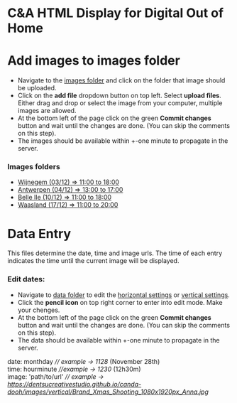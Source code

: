 # C&A HTML Display for Digital Out of Home

# Add images to images folder

* Navigate to the [images folder](https://github.com/dentsucreativestudio/canda-dooh/tree/main/images) and click on the folder that image should be uploaded.
* Click on the **add file** dropdown button on top left. Select **upload files**. Either drag and drop or select the image from your computer, multiple images are allowed.
* At the bottom left of the page click on the green **Commit changes** button and wait until the changes are done. (You can skip the comments on this step).
* The images should be available within +-one minute to propagate in the server.

### Images folders
* [Wijnegem (03/12) => 11:00 to 18:00](https://github.com/dentsucreativestudio/canda-dooh/tree/main/images/01-wijnegem)
* [Antwerpen (04/12) => 13:00 to 17:00](https://github.com/dentsucreativestudio/canda-dooh/tree/main/images/02-antwerpen)
* [Belle Ile (10/12) => 11:00 to 18:00](https://github.com/dentsucreativestudio/canda-dooh/tree/main/images/03-belle-ile)
* [Waasland (17/12) => 11:00 to 20:00](https://github.com/dentsucreativestudio/canda-dooh/tree/main/images/04-waasland)

# Data Entry

This files determine the date, time and image urls. The time of each entry indicates the time until the current image will be displayed.<br>


### Edit dates:

* Navigate to [data folder](https://github.com/dentsucreativestudio/canda-dooh/tree/main/data) to edit the [horizontal settings](https://github.com/dentsucreativestudio/canda-dooh/blob/main/data/horizontal-images-settings.js) or [vertical settings](https://github.com/dentsucreativestudio/canda-dooh/blob/main/data/vertical-images-settings.js). 
* Click the **pencil icon** on top right corner to enter into edit mode. Make your chenges.
* At the bottom left of the page click on the green **Commit changes** button and wait until the changes are done. (You can skip the comments on this step).
* The data should be available within +-one minute to propagate in the server.

date: monthday *// example -> 1128* (November 28th)<br>
time: hourminute *//example -> 1230* (12h30m)<br>
image: 'path/to/url' *// example -> https://dentsucreativestudio.github.io/canda-dooh/images/vertical/Brand_Xmas_Shooting_1080x1920px_Anna.jpg* <br>

